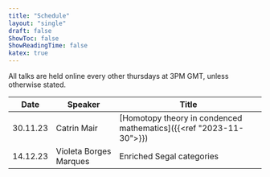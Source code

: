 ```yaml
---
title: "Schedule"
layout: "single"
draft: false
ShowToc: false
ShowReadingTime: false
katex: true
---
```


All talks are held online every other thursdays at 3PM GMT, unless otherwise stated. 

|Date    |Speaker                |Title|
|--------|-----------------------|-----|
|30.11.23|Catrin Mair            |[Homotopy theory in condenced mathematics]({{<ref "2023-11-30">}})|
|14.12.23|Violeta Borges Marques |Enriched Segal categories|


 